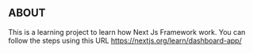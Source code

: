 ## ABOUT

This is a learning project to learn how Next Js Framework work. You can follow the steps using this URL https://nextjs.org/learn/dashboard-app/

